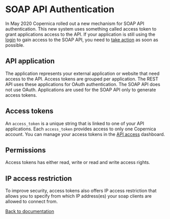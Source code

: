 # SOAP API Authentication
In May 2020 Copernica rolled out a new mechanism for SOAP API authentication. 
This new system uses something called access token to grant applications access 
to the API. If your application is still using the [login](https://www.copernica.com/en/support/apireference/login) to gain access 
to the SOAP API, you need to [take action](./soap-api-upgrade-login) as soon as possible.

## API application
The application represents your external application or website that need access
to the API. Access tokens are grouped per application. The REST API uses 
these applications for OAuth authentication. The SOAP API does not use 
OAuth. Applications are used for the SOAP API only to generate access tokens.

## Access tokens
An `access_token` is a unique string that is linked to one of your API applications. 
Each `access_token` provides access to only one Copernica account. You can manage 
your access tokens in the [API access](https://www.copernica.com/en/api) dashboard.

## Permissions
Access tokens has either read, write or read and write access rights.

## IP access restriction
To improve security, access tokens also offers IP access restriction that 
allows you to specify from which IP address(es) your soap clients are 
allowed to connect from. 

[Back to documentation](./soap-api-documentation)
